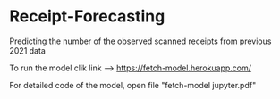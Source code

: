 # Receipt-Forecasting
Predicting the number of the observed scanned receipts from previous 2021 data

To run the model clik link --> https://fetch-model.herokuapp.com/

For detailed code of the model, open file "fetch-model jupyter.pdf"



